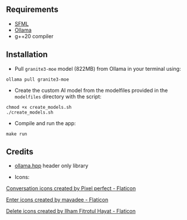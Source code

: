 ## Requirements

- [SFML](https://github.com/SFML/SFML?tab=readme-ov-file#install)
- [Ollama](https://github.com/ollama/ollama)
- g++20 compiler

## Installation

- Pull `granite3-moe` model (822MB) from Ollama in your terminal using:
  
```
ollama pull granite3-moe
```

- Create the custom AI model from the modelfiles provided in the `modelfiles` directory with the script:

```
chmod +x create_models.sh
./create_models.sh
```

- Compile and run the app:
```
make run
```

## Credits

- [ollama.hpp](https://github.com/jmont-dev/ollama-hpp) header only library

- Icons:
  
<a href="https://www.flaticon.com/free-icons/conversation" title="conversation icons">Conversation icons created by Pixel perfect - Flaticon</a>

<a href="https://www.flaticon.com/free-icons/enter" title="enter icons">Enter icons created by mavadee - Flaticon</a>

<a href="https://www.flaticon.com/free-icons/delete" title="delete icons">Delete icons created by Ilham Fitrotul Hayat - Flaticon</a>
